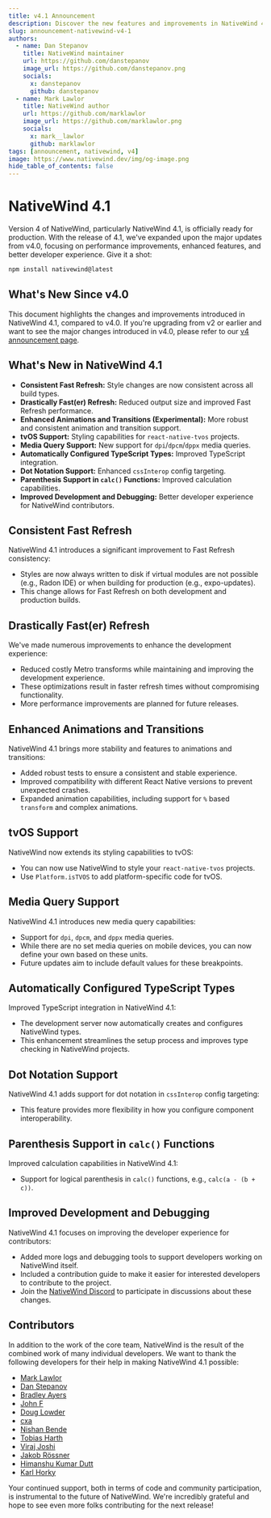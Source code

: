 ```yaml
---
title: v4.1 Announcement
description: Discover the new features and improvements in NativeWind 4.1, including faster refresh times, enhanced animations, and more.
slug: announcement-nativewind-v4-1
authors:
  - name: Dan Stepanov
    title: NativeWind maintainer
    url: https://github.com/danstepanov
    image_url: https://github.com/danstepanov.png
    socials:
      x: danstepanov
      github: danstepanov
  - name: Mark Lawlor
    title: NativeWind author
    url: https://github.com/marklawlor
    image_url: https://github.com/marklawlor.png
    socials:
      x: mark__lawlor
      github: marklawlor
tags: [announcement, nativewind, v4]
image: https://www.nativewind.dev/img/og-image.png
hide_table_of_contents: false
---
```


# NativeWind 4.1

Version 4 of NativeWind, particularly NativeWind 4.1, is officially ready for production. With the release of 4.1, we've expanded upon the major updates from v4.0, focusing on performance improvements, enhanced features, and better developer experience. Give it a shot:
```bash
npm install nativewind@latest
```

## What's New Since v4.0

This document highlights the changes and improvements introduced in NativeWind 4.1, compared to v4.0. If you're upgrading from v2 or earlier and want to see the major changes introduced in v4.0, please refer to our [v4 announcement page](/blog/announcement-nativewind-v4).

## What's New in NativeWind 4.1

- **Consistent Fast Refresh:** Style changes are now consistent across all build types.
- **Drastically Fast(er) Refresh:** Reduced output size and improved Fast Refresh performance.
- **Enhanced Animations and Transitions (Experimental):** More robust and consistent animation and transition support.
- **tvOS Support:** Styling capabilities for `react-native-tvos` projects.
- **Media Query Support:** New support for `dpi`/`dpcm`/`dppx` media queries.
- **Automatically Configured TypeScript Types:** Improved TypeScript integration.
- **Dot Notation Support:** Enhanced `cssInterop` config targeting.
- **Parenthesis Support in `calc()` Functions:** Improved calculation capabilities.
- **Improved Development and Debugging:** Better developer experience for NativeWind contributors.

## Consistent Fast Refresh

NativeWind 4.1 introduces a significant improvement to Fast Refresh consistency:

- Styles are now always written to disk if virtual modules are not possible (e.g., Radon IDE) or when building for production (e.g., expo-updates).
- This change allows for Fast Refresh on both development and production builds.

## Drastically Fast(er) Refresh

We've made numerous improvements to enhance the development experience:

- Reduced costly Metro transforms while maintaining and improving the development experience.
- These optimizations result in faster refresh times without compromising functionality.
- More performance improvements are planned for future releases.

## Enhanced Animations and Transitions

NativeWind 4.1 brings more stability and features to animations and transitions:

- Added robust tests to ensure a consistent and stable experience.
- Improved compatibility with different React Native versions to prevent unexpected crashes.
- Expanded animation capabilities, including support for `%` based `transform` and complex animations.

## tvOS Support

NativeWind now extends its styling capabilities to tvOS:

- You can now use NativeWind to style your `react-native-tvos` projects.
- Use `Platform.isTVOS` to add platform-specific code for tvOS.

## Media Query Support

NativeWind 4.1 introduces new media query capabilities:

- Support for `dpi`, `dpcm`, and `dppx` media queries.
- While there are no set media queries on mobile devices, you can now define your own based on these units.
- Future updates aim to include default values for these breakpoints.

## Automatically Configured TypeScript Types

Improved TypeScript integration in NativeWind 4.1:

- The development server now automatically creates and configures NativeWind types.
- This enhancement streamlines the setup process and improves type checking in NativeWind projects.

## Dot Notation Support

NativeWind 4.1 adds support for dot notation in `cssInterop` config targeting:

- This feature provides more flexibility in how you configure component interoperability.

## Parenthesis Support in `calc()` Functions

Improved calculation capabilities in NativeWind 4.1:

- Support for logical parenthesis in `calc()` functions, e.g., `calc(a - (b + c))`.

## Improved Development and Debugging

NativeWind 4.1 focuses on improving the developer experience for contributors:

- Added more logs and debugging tools to support developers working on NativeWind itself.
- Included a contribution guide to make it easier for interested developers to contribute to the project.
- Join the [NativeWind Discord](https://nativewind.dev/discord) to participate in discussions about these changes.

## Contributors

In addition to the work of the core team, NativeWind is the result of the combined work of many individual developers. We want to thank the following developers for their help in making NativeWind 4.1 possible:

- [Mark Lawlor](https://github.com/marklawlor)
- [Dan Stepanov](https://github.com/danstepanov)
- [Bradley Ayers](https://github.com/bradleyayers)
- [John F](https://github.com/johnf)
- [Doug Lowder](https://github.com/douglowder)
- [cxa](https://github.com/cxa)
- [Nishan Bende](https://github.com/intergalacticspacehighway)
- [Tobias Harth](https://github.com/tobiasharth)
- [Viraj Joshi](https://github.com/viraj-10)
- [Jakob Rössner](https://github.com/fleetadmiraljakob)
- [Himanshu Kumar Dutt](https://github.com/himanshukumardutt094)
- [Karl Horky](https://github.com/karlhorky)

Your continued support, both in terms of code and community participation, is instrumental to the future of NativeWind. We're incredibly grateful and hope to see even more folks contributing for the next release!
